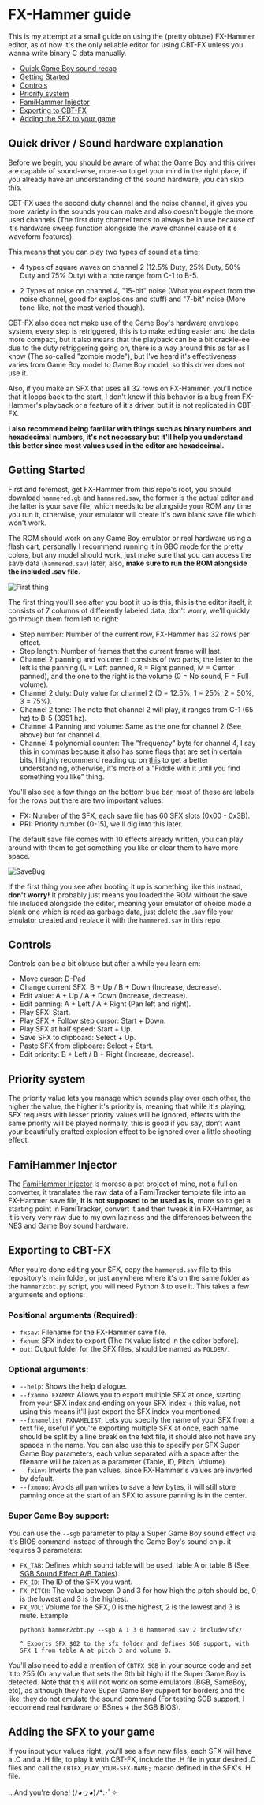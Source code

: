 # FX-Hammer guide
This is my attempt at a small guide on using the (pretty obtuse) FX-Hammer editor, as of now it's the only reliable editor for using CBT-FX unless you wanna write binary C data manually.
* [Quick Game Boy sound recap](#quick-game-boy-sound-recap)
* [Getting Started](#getting-started)
* [Controls](#controls)
* [Priority system](#priority-system)
* [FamiHammer Injector](#famihammer-injector)
* [Exporting to CBT-FX](#exporting-to-cbt-fx)
* [Adding the SFX to your game](#adding-the-sfx-to-your-game)

## Quick driver / Sound hardware explanation
Before we begin, you should be aware of what the Game Boy and this driver are capable of sound-wise, more-so to get your mind in the right place, if you already have an understanding of the sound hardware, you can skip this.

CBT-FX uses the second duty channel and the noise channel, it gives you more variety in the sounds you can make and also doesn't boggle the more used channels (The first duty channel tends to always be in use because of it's hardware sweep function alongside the wave channel cause of it's waveform features).

This means that you can play two types of sound at a time:
- 4 types of square waves on channel 2 (12.5% Duty, 25% Duty, 50% Duty and 75% Duty) with a note range from C-1 to B-5.

- 2 Types of noise on channel 4, "15-bit" noise (What you expect from the noise channel, good for explosions and stuff) and "7-bit" noise (More tone-like, not the most varied though).

CBT-FX also does not make use of the Game Boy's hardware envelope system, every step is retriggered, this is to make editing easier and the data more compact, but it also means that the playback can be a bit crackle-ee due to the duty retriggering going on, there is a way around this as far as I know (The so-called "zombie mode"), but I've heard it's effectiveness varies from Game Boy model to Game Boy model, so this driver does not use it.

Also, if you make an SFX that uses all 32 rows on FX-Hammer, you'll notice that it loops back to the start, I don't know if this behavior is a bug from FX-Hammer's playback or a feature of it's driver, but it is not replicated in CBT-FX.

**I also recommend being familiar with things such as binary numbers and hexadecimal numbers, it's not necessary but it'll help you understand this better since most values used in the editor are hexadecimal.**

## Getting Started
First and foremost, get FX-Hammer from this repo's root, you should download `hammered.gb` and `hammered.sav`, the former is the actual editor and the latter is your save file, which needs to be alongside your ROM any time you run it, otherwise, your emulator will create it's own blank save file which won't work.

The ROM should work on any Game Boy emulator or real hardware using a flash cart, personally I recommend running it in GBC mode for the pretty colors, but any model should work, just make sure that you can access the save data (`hammered.sav`) later, also, **make sure to run the ROM alongside the included .sav file**.


![First thing](/img/first_thing.bmp)

The first thing you'll see after you boot it up is this, this is the editor itself, it consists of 7 columns of differently labeled data, don't worry, we'll quickly go through them from left to right:
* Step number: Number of the current row, FX-Hammer has 32 rows per effect.
* Step length: Number of frames that the current frame will last.
* Channel 2 panning and volume: It consists of two parts, the letter to the left is the panning (L = Left panned, R = Right panned, M = Center panned), and the one to the right is the volume (0 = No sound, F = Full volume).
* Channel 2 duty: Duty value for channel 2 (0 = 12.5%, 1 = 25%, 2 = 50%, 3 = 75%).
* Channel 2 tone: The note that channel 2 will play, it ranges from C-1 (65 hz) to B-5 (3951 hz).
* Channel 4 Panning and volume: Same as the one for channel 2 (See above) but for channel 4.
* Channel 4 polynomial counter: The "frequency" byte for channel 4, I say this in commas because it also has some flags that are set in certain bits, I highly recommend reading up on [this](https://gbdev.io/pandocs/Sound_Controller.html#ff22---nr43---channel-4-polynomial-counter-rw) to get a better understanding, otherwise, it's more of a "Fiddle with it until you find something you like" thing.

You'll also see a few things on the bottom blue bar, most of these are labels for the rows but there are two important values:
* FX: Number of the SFX, each save file has 60 SFX slots (0x00 - 0x3B).
* PRI: Priority number (0-15), we'll dig into this later.

The default save file comes with 10 effects already written, you can play around with them to get something you like or clear them to have more space.

![SaveBug](/img/save_bug.bmp)

If the first thing you see after booting it up is something like this instead, **don't worry!** It probably just means you loaded the ROM without the save file included alongside the editor, meaning your emulator of choice made a blank one which is read as garbage data, just delete the .sav file your emulator created and replace it with the `hammered.sav` in this repo.

## Controls

Controls can be a bit obtuse but after a while you learn em:
* Move cursor: D-Pad
* Change current SFX: B + Up / B + Down (Increase, decrease).
* Edit value: A + Up / A  + Down (Increase, decrease).
* Edit panning: A + Left / A + Right (Pan left and right).
* Play SFX: Start.
* Play SFX + Follow step cursor: Start + Down.
* Play SFX at half speed: Start + Up.
* Save SFX to clipboard: Select + Up.
* Paste SFX from clipboard: Select + Start.
* Edit priority: B + Left / B + Right (Increase, decrease).

## Priority system
The priority value lets you manage which sounds play over each other, the higher the value, the higher it's priority is, meaning that while it's playing, SFX requests with lesser priority values will be ignored, effects with the same priority will be played normally, this is good if you say, don't want your beautifully crafted explosion effect to be ignored over a little shooting effect.

## FamiHammer Injector
The [FamiHammer Injector](https://coffeebat.neocities.org/FXH-Tools/Fami-Hammer/) is moreso a pet project of mine, not a full on converter, it translates the raw data of a FamiTracker template file into an FX-Hammer save file, **it is not supposed to be used as is**, more so to get a starting point in FamiTracker, convert it and then tweak it in FX-Hammer, as it is very very raw due to my own laziness and the differences between the NES and Game Boy sound hardware.

## Exporting to CBT-FX
After you're done editing your SFX, copy the `hammered.sav` file to this repository's main folder, or just anywhere where it's on the same folder as the `hammer2cbt.py` script, you will need Python 3 to use it. This takes a few arguments and options:
### Positional arguments (Required):
* `fxsav`: Filename for the FX-Hammer save file.
* `fxnum`: SFX index to export (The `FX` value listed in the editor before).
* `out`: Output folder for the SFX files, should be named as `FOLDER/`.
### Optional arguments:
* `--help`: Shows the help dialogue.
* `--fxammo FXAMMO`: Allows you to export multiple SFX at once, starting from your SFX index and ending on your SFX index + this value, not using this means it'll just export the SFX index you mentioned.
* `--fxnamelist FXNAMELIST`: Lets you specify the name of your SFX from a text file, useful if you're exporting multiple SFX at once, each name should be split by a line break on the text file, it should also not have any spaces in the name. You can also use this to specify per SFX Super Game Boy parameters, each value separated with a space after the filename will be taken as a parameter (Table, ID, Pitch, Volume).
* `--fxinv`: Inverts the pan values, since FX-Hammer's values are inverted by default.
* `--fxmono`: Avoids all pan writes to save a few bytes, it will still store panning once at the start of an SFX to assure panning is in the center.

### Super Game Boy support:
You can use the `--sgb` parameter to play a Super Game Boy sound effect via it's BIOS command instead of through the Game Boy's sound chip. it requires 3 parameters:
* `FX_TAB`: Defines which sound table will be used, table A or table B (See [SGB Sound Effect A/B Tables](https://gbdev.io/pandocs/SGB_Command_Sound.html#sgb-sound-effect-ab-tables)).
* `FX_ID`: The ID of the SFX you want.
* `FX_PITCH`: The value between 0 and 3 for how high the pitch should be, 0 is the lowest and 3 is the highest.
* `FX_VOL`: Volume for the SFX, 0 is the highest, 2 is the lowest and 3 is mute.
Example:
	```
	python3 hammer2cbt.py --sgb A 1 3 0 hammered.sav 2 include/sfx/
    
    ^ Exports SFX $02 to the sfx folder and defines SGB support, with SFX 1 from table A at pitch 3 and volume 0.
	```

You'll also need to add a mention of `CBTFX_SGB` in your source code and set it to 255 (Or any value that sets the 6th bit high) if the Super Game Boy is detected. Note that this will not work on some emulators (BGB, SameBoy, etc), as although they have Super Game Boy support for borders and the like, they do not emulate the sound command (For testing SGB support, I reccomend real hardware or BSnes + the SGB BIOS).

## Adding the SFX to your game
If you input your values right, you'll see a few new files, each SFX will have a .C and a .H file, to play it with CBT-FX, include the .H file in your desired .C files and call the `CBTFX_PLAY_YOUR-SFX-NAME;` macro defined in the SFX's .H file.

...And you're done! (ﾉ◕ヮ◕)ﾉ*:･ﾟ✧